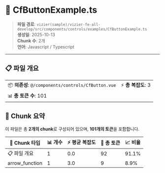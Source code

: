 # 📄 CfButtonExample.ts

> **파일 경로**: `vizier(sample)/vizier-fe-all-develop/src/components/controls/examples/CfButtonExample.ts`  
> **생성일**: 2025-10-13  
> **Chunk 수**: 2개  
> **언어**: Javascript / Typescript
---


## 📋 파일 개요

| | |
|--|--|
| 📦 **의존성**: `@/components/controls/CfButton.vue` | ⚡ **총 복잡도**: 3 |
| 📊 **총 토큰 수**: 101 |  |






## 🧩 Chunk 요약

이 파일은 총 **2개의 chunk**로 구성되어 있으며, **101개의 토큰**을 포함합니다.

| 🧩 Chunk 타입 | 📊 개수 | ⚡ 평균 복잡도 | 📝 총 토큰 | 📈 비율 |
|---------------|--------|-------------|----------|--------|
| 📋 파일 개요 | 1 | 0.0 | 92 | 91.1% |
| arrow_function | 1 | 3.0 | 9 | 8.9% |

